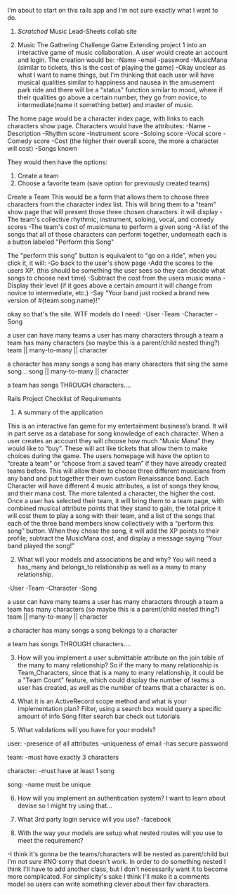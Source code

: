 I'm about to start on this rails app and I'm not sure exactly what I want to do.

1. *Scratched* Music Lead-Sheets collab site

2. Music The Gathering Challenge Game
  Extending project 1 into an interactive game of music collaboration.
  A user would create an account and login. The creation would be:
  -Name
  -email
  -password
  -MusicMana (similar to tickets, this is the cost of playing the game)
  -Okay unclear as what I want to name things, but I'm thinking that each user will have musical qualities similar to happiness and nausea in the amusement park ride and there will be a "status" function similar to mood, where if their qualities go above a certain number, they go from novice, to intermediate(name it something better) and master of music.

  The home page would be a character index page, with links to each characters show page.
  Characters would have the attributes:
  -Name
  -Description
  -Rhythm score
  -Instrument score
  -Soloing score
  -Vocal score
  -Comedy score
  -Cost (the higher their overall score, the more a character will cost)
  -Songs known

   They would then have the options:
  1. Create a team
  2. Choose a favorite team (save option for previously created teams)

  Create a Team
  This would be a form that allows them to choose three characters from the character index list. This will bring them to a "team" show page that will present those three chosen characters. it will display
  -The team's collective rhythmic, instrument, soloing, vocal, and comedy scores
  -The team's cost of musicmana to perform a given song
  -A list of the songs that all of those characters can perform together,
  underneath each is a button labeled "Perform this Song"

The "perform this song" button is equivalent to "go on a ride", when you click it, it will:
-Go back to the user's show page
-Add the scores to the users XP. (this should be something the user sees so they can decide what songs to choose next time)
-Subtract the cost from the users music mana
-Display their level (if it goes above a certain amount it will change from novice to intermediate, etc.)
-Say "Your band just rocked a brand new version of #{team.song.name}!"

okay so that's the site. WTF models do I need:
-User
-Team
-Character
-Song

a user can have many teams
a user has many characters through a team
a team has many characters (so maybe this is a parent/child nested thing?)
team || many-to-many || character

a character has many songs
a song has many characters that sing the same song...
song || many-to-many || character

a team has songs THROUGH characters....




Rails Project Checklist of Requirements

1. A summary of the application

This is an interactive fan game for my entertainment business’s brand. It will in part serve as a database for song knowledge of each character. When a user creates an account they will choose how much “Music Mana” they would like to “buy”.  These will act like tickets that allow them to make choices during the game. The users homepage will have the option to “create a team” or “choose from a saved team” if they have already created teams before. This will allow them to choose three different musicians from any band and put together their own custom Renaissance band. Each Character will have different 4 music attributes, a list of songs they know, and their mana cost. The more talented a character, the higher the cost. Once a user has selected their team, it will bring them to a team page, with combined musical attribute points that they stand to gain, the total price it will cost them to play a song with their team, and a list of the songs that each of the three band members know collectively with a “perform this song” button. When they chose the song, it will add the XP points to their profile, subtract the MusicMana cost, and display a message saying “Your band played the song!”


2. What will your models and associations be and why? You will need a has_many and belongs_to relationship as well as a many to many relationship.

-User
-Team
-Character
-Song

a user can have many teams
a user has many characters through a team
a team has many characters (so maybe this is a parent/child nested thing?)
team || many-to-many || character


a character has many songs
a song belongs to a character

a team has songs THROUGH characters....


3. How will you implement a user submittable attribute on the join table of the many to many relationship?
So if the many to many relationship is Team_Characters, since that is a many to many relationship, it could be a "Team Count" feature, which could display the number of teams a user has created, as well as the number of teams that a character is on.



4. What it is an ActiveRecord scope method and what is your implementation plan?
	Filter, using a search box would query a specific amount of info
	Song filter search bar check out tutorials

5. What validations will you have for your models?

user:
-presence of all attributes
-uniqueness of email
-has secure password

team:
-must have exactly 3 characters

character:
-must have at least 1 song

song:
-name must be unique


6. How will you implement an authentication system?
	I want to learn about devise so I might try using that...

7. What 3rd party login service will you use?
-facebook

8. With the way your models are setup what nested routes will you use to meet the requirement?

-I think it's gonna be the teams/characters will be nested as parent/child but I'm not sure #NO sorry that doesn't work.
In order to do something nested I think I'll have to add another class, but I don't necessarily want it to become more complicated. For simplicity's sake I think I'll make it a comments model so users can write something clever about their fav characters.
